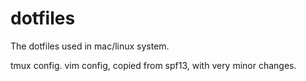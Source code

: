 # dotfiles
The dotfiles used in mac/linux system.

tmux config.
vim config, copied from spf13, with very minor changes.
